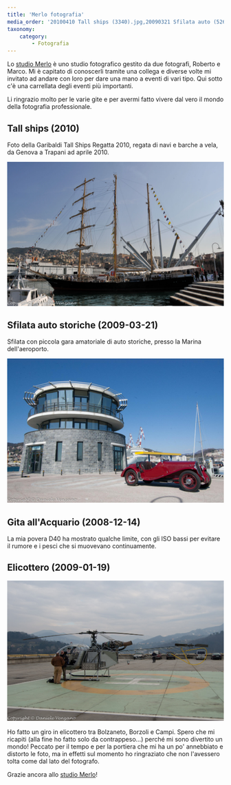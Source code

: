 ```yaml
---
title: 'Merlo fotografia'
media_order: '20100410 Tall ships (3340).jpg,20090321 Sfilata auto (5265).jpg,20090115 Elicottero (4534).jpg'
taxonomy:
    category:
        - Fotografia
---
```


Lo [studio Merlo](http://www.merlofotografia.com) è uno studio fotografico gestito da due fotografi, Roberto e Marco. Mi è capitato di conoscerli tramite una collega e diverse volte mi invitato ad andare con loro per dare una mano a eventi di vari tipo. Qui sotto c'è una carrellata degli eventi più importanti.

Li ringrazio molto per le varie gite e per avermi fatto vivere dal vero il mondo della fotografia professionale.

## Tall ships (2010)

Foto della Garibaldi Tall Ships Regatta 2010, regata di navi e barche a vela, da Genova a Trapani ad aprile 2010.

![Kaliakra](20100410%20Tall%20ships%20%283340%29.jpg)

## Sfilata auto storiche (2009-03-21)

Sfilata con piccola gara amatoriale di auto storiche, presso la Marina dell'aeroporto.

![Sfilata auto](20090321%20Sfilata%20auto%20%285265%29.jpg)

## Gita all'Acquario (2008-12-14)

La mia povera D40 ha mostrato qualche limite, con gli ISO bassi per evitare il rumore e i pesci che si muovevano continuamente.

## Elicottero (2009-01-19)

![Elicottero](20090115%20Elicottero%20%284534%29.jpg)

Ho fatto un giro in elicottero tra Bolzaneto, Borzoli e Campi. Spero che mi ricapiti (alla fine ho fatto solo da contrappeso...) perché mi sono divertito un mondo!
Peccato per il tempo e per la portiera che mi ha un po' annebbiato e distorto le foto, ma in effetti sul momento ho ringraziato che non l'avessero tolta come dal lato del fotografo.

Grazie ancora allo [studio Merlo](http://www.merlofotografia.com/ "Sito Studio Merlo")!
